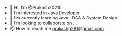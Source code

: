 - 👋 Hi, I’m @Prakash20210
- 👀 I’m interested in Java Developer 
- 🌱 I’m currently learning  Java , DSA & System Design 
- 💞️ I’m looking to collaborate on ...
- 📫 How to reach me prakashg281@gmail.com

<!---
Prakash20210/Prakash20210 is a ✨ special ✨ repository because its `README.md` (this file) appears on your GitHub profile.
You can click the Preview link to take a look at your changes.
--->
